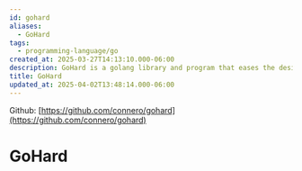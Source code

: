 ```yaml
---
id: gohard
aliases:
  - GoHard
tags:
  - programming-language/go
created_at: 2025-03-27T14:13:10.000-06:00
description: GoHard is a golang library and program that eases the design of hardware description languages using the power of go.
title: GoHard
updated_at: 2025-04-02T13:48:14.000-06:00
---
```


Github: [https://github.com/connero/gohard](https://github.com/connero/gohard)

# GoHard
